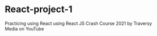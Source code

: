 # React-project-1
Practicing using React  using React JS Crash Course 2021 by  Traversy Media on YouTube
